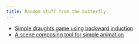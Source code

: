 ```yaml
---
title: Random stuff from the butterfly.
---
```

- [Simple draughts game using backward induction](./draughts)
- [A scene composing tool for simple animation](./image-scene-composer)
